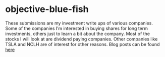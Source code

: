 # objective-blue-fish

These submissions are my investment write ups of various companies. Some of the companies I’m interested in buying shares for long term investments, others just to learn a bit about the company. Most of the stocks I will look at are dividend paying companies. Other companies like TSLA and NCLH are of interest for other reasons. Blog posts can be found [here](https://objective-blue-fish.blogspot.com/)
